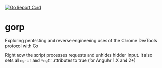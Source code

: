 [![Go Report Card](https://goreportcard.com/badge/github.com/DharmaOfCode/gorp)](https://goreportcard.com/report/github.com/DharmaOfCode/gorp)

# gorp
Exploring pentesting and reverse engineering uses of the Chrome DevTools protocol with Go

Right now the script processes requests and unhides hidden input. It also sets all `ng-if` and `*ngIf` attributes to true (for Angular 1.X and 2+)

